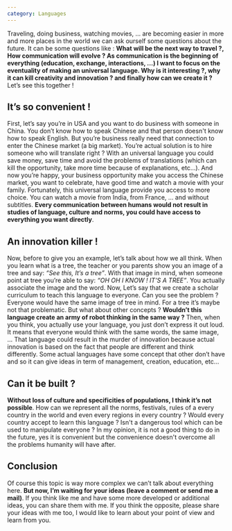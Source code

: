 ```yaml
---
category: Languages
---
```


Traveling, doing business, watching movies, … are becoming easier in more and more places in the world we can ask ourself some questions about the future. It can be some questions like : **What will be the next way to travel ?, How communication will evolve ? As communication is the beginning of everything (education, exchange, interactions, …) I want to focus on the eventuality of making an universal language. Why is it interesting ?, why it can kill creativity and innovation ? and finally how can we create it ?** Let’s see this together !

## It’s so convenient !

First, let’s say you’re in USA and you want to do business with someone in China. You don’t know how to speak Chinese and that person doesn't know how to speak English. But you’re business really need that connection to enter the Chinese market (a big market). You’re actual solution is to hire someone who will translate right ? With an universal language you could save money, save time and avoid the problems of translations (which can kill the opportunity, take more time because of explanations, etc…). And now you’re happy, your business opportunity make you access the Chinese market, you want to celebrate, have good time and watch a movie with your family. Fortunately, this universal language provide you access to more choice. You can watch a movie from India, from France, … and without subtitles. **Every communication between humans would not result in studies of language, culture and norms, you could have access to everything you want directly**.

## An innovation killer !

Now, before to give you an example, let’s talk about how we all think. When you learn what is a tree, the teacher or you parents show you an image of a tree and say: *“See this, It’s a tree”*. With that image in mind, when someone point at tree you’re able to say: *“OH OH I KNOW ! IT’S A TREE”*. You actually associate the image and the word. Now, Let’s say that we create a scholar curriculum to teach this language to everyone. Can you see the problem ? Everyone would have the same image of tree in mind. For a tree it’s maybe not that problematic. But what about other concepts ? **Wouldn’t this language create an army of robot thinking in the same way ?** Then, when you think, you actually use your language, you just don’t express it out loud. It means that everyone would think with the same words, the same image, … That language could result in the murder of innovation because actual innovation is based on the fact that people are different and think differently. Some actual languages have some concept that other don’t have and so it can give ideas in term of management, creation, education, etc…

## Can it be built ?

**Without loss of culture and specificities of populations, I think it’s not possible**. How can we represent all the norms, festivals, rules of a every country in the world and even every regions in every country ? Would every country accept to learn this language ? Isn't a dangerous tool which can be used to manipulate everyone ? In my opinion, it is not a good thing to do in the future, yes it is convenient but the convenience doesn't overcome all the problems humanity will have after.

## Conclusion

Of course this topic is way more complex we can’t talk about everything here. **But now, I’m waiting for your ideas (leave a comment or send me a mail)**. If you think like me and have some more developed or additional ideas, you can share them with me. If you think the opposite, please share your ideas with me too, I would like to learn about your point of view and learn from you.
